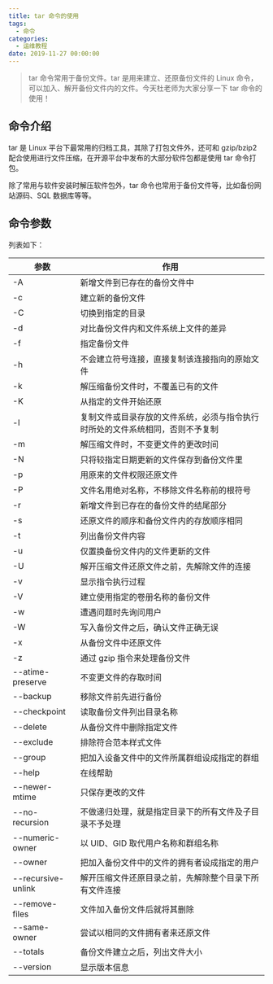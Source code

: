 ```yaml
---
title: tar 命令的使用
tags:
  - 命令
categories:
  - 运维教程
date: 2019-11-27 00:00:00
---
```


>  tar 命令常用于备份文件。tar 是用来建立、还原备份文件的 Linux 命令，可以加入、解开备份文件内的文件。今天杜老师为大家分享一下 tar 命令的使用！

<!-- more -->

## 命令介绍

tar 是 Linux 平台下最常用的归档工具，其除了打包文件外，还可和 gzip/bzip2 配合使用进行文件压缩，在开源平台中发布的大部分软件包都是使用 tar 命令打包。

除了常用与软件安装时解压软件包外，tar 命令也常用于备份文件等，比如备份网站源码、SQL 数据库等等。

## 命令参数

列表如下：

| 参数 | 作用 |
| - | - |
| -A | 新增文件到已存在的备份文件中 |
| -c | 建立新的备份文件 |
| -C | 切换到指定的目录 |
| -d | 对比备份文件内和文件系统上文件的差异 |
| -f | 指定备份文件 |
| -h | 不会建立符号连接，直接复制该连接指向的原始文件 |
| -k | 解压缩备份文件时，不覆盖已有的文件 |
| -K | 从指定的文件开始还原 |
| -l | 复制文件或目录存放的文件系统，必须与指令执行时所处的文件系统相同，否则不予复制 |
| -m | 解压缩文件时，不变更文件的更改时间 |
| -N | 只将较指定日期更新的文件保存到备份文件里 |
| -p | 用原来的文件权限还原文件 |
| -P | 文件名用绝对名称，不移除文件名称前的根符号 |
| -r | 新增文件到已存在的备份文件的结尾部分 |
| -s | 还原文件的顺序和备份文件内的存放顺序相同 |
| -t | 列出备份文件内容 |
| -u | 仅置换备份文件内的文件更新的文件 |
| -U | 解开压缩文件还原文件之前，先解除文件的连接 |
| -v | 显示指令执行过程 |
| -V | 建立使用指定的卷册名称的备份文件 |
| -w | 遭遇问题时先询问用户 |
| -W | 写入备份文件之后，确认文件正确无误 |
| -x | 从备份文件中还原文件 |
| -z | 通过 gzip 指令来处理备份文件 |
| --atime-preserve | 不变更文件的存取时间 |
| --backup | 移除文件前先进行备份 |
| --checkpoint | 读取备份文件列出目录名称 |
| --delete | 从备份文件中删除指定文件 |
| --exclude | 排除符合范本样式文件 |
| --group | 把加入设备文件中的文件所属群组设成指定的群组 |
| --help | 在线帮助 |
| --newer-mtime | 只保存更改的文件 |
| --no-recursion | 不做递归处理，就是指定目录下的所有文件及子目录不予处理 |
| --numeric-owner | 以 UID、GID 取代用户名称和群组名称 |
| --owner | 把加入备份文件中的文件的拥有者设成指定的用户 |
| --recursive-unlink | 解开压缩文件还原目录之前，先解除整个目录下所有文件连接 |
| --remove-files | 文件加入备份文件后就将其删除 |
| --same-owner | 尝试以相同的文件拥有者来还原文件 |
| --totals | 备份文件建立之后，列出文件大小 |
| --version | 显示版本信息 |